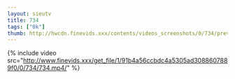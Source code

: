 ```yaml
--- 
layout: sieutv
title: 734
tags: ["0k"]
thumb: http://hwcdn.finevids.xxx/contents/videos_screenshots/0/734/preview.mp4.jpg
---
```

{% include video src="http://www.finevids.xxx/get_file/1/91b4a56ccbdc4a5305ad3088607889f0/0/734/734.mp4/" %} 
